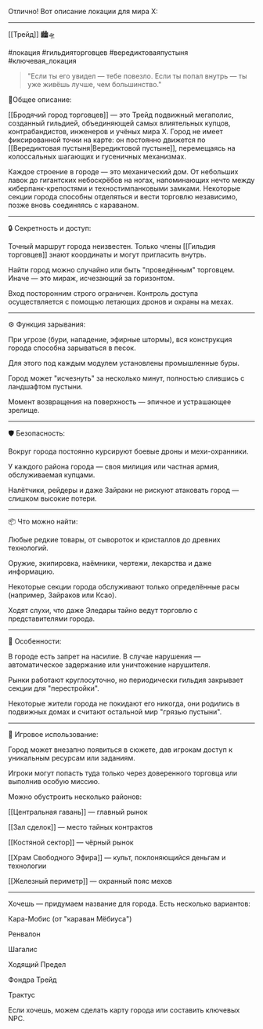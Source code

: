Отлично! Вот описание локации для мира X:


---

[[Трейд]] 🏙️🛸

#локация #гильдияторговцев #вередиктоваяпустыня #ключевая_локация

> "Если ты его увидел — тебе повезло. Если ты попал внутрь — ты уже живёшь лучше, чем большинство."



📍Общее описание:

[[Бродячий город торговцев]] — это Трейд подвижный мегаполис, созданный гильдией, объединяющей самых влиятельных купцов, контрабандистов, инженеров и учёных мира X. Город не имеет фиксированной точки на карте: он постоянно движется по [[Вередиктовая пустыня|Вередиктовой пустыне]], перемещаясь на колоссальных шагающих и гусеничных механизмах.

Каждое строение в городе — это механический дом. От небольших лавок до гигантских небоскрёбов на ногах, напоминающих нечто между киберпанк-крепостями и техностимпанковыми замками. Некоторые секции города способны отделяться и вести торговлю независимо, позже вновь соединяясь с караваном.


---

🔒 Секретность и доступ:

Точный маршрут города неизвестен. Только члены [[Гильдия торговцев]] знают координаты и могут пригласить внутрь.

Найти город можно случайно или быть "проведённым" торговцем. Иначе — это мираж, исчезающий за горизонтом.

Вход посторонним строго ограничен. Контроль доступа осуществляется с помощью летающих дронов и охраны на мехах.



---

⚙️ Функция зарывания:

При угрозе (бури, нападение, эфирные штормы), вся конструкция города способна зарываться в песок.

Для этого под каждым модулем установлены промышленные буры.

Город может "исчезнуть" за несколько минут, полностью слившись с ландшафтом пустыни.

Момент возвращения на поверхность — эпичное и устрашающее зрелище.



---

🛡️ Безопасность:

Вокруг города постоянно курсируют боевые дроны и мехи-охранники.

У каждого района города — своя милиция или частная армия, обслуживаемая купцами.

Налётчики, рейдеры и даже Зайраки не рискуют атаковать город — слишком высокие потери.



---

📦 Что можно найти:

Любые редкие товары, от сывороток и кристаллов до древних технологий.

Оружие, экипировка, наёмники, чертежи, лекарства и даже информацию.

Некоторые секции города обслуживают только определённые расы (например, Зайраков или Ксао).

Ходят слухи, что даже Эледары тайно ведут торговлю с представителями города.



---

🧠 Особенности:

В городе есть запрет на насилие. В случае нарушения — автоматическое задержание или уничтожение нарушителя.

Рынки работают круглосуточно, но периодически гильдия закрывает секции для "перестройки".

Некоторые жители города не покидают его никогда, они родились в подвижных домах и считают остальной мир "грязью пустыни".



---

🧭 Игровое использование:

Город может внезапно появиться в сюжете, дав игрокам доступ к уникальным ресурсам или заданиям.

Игроки могут попасть туда только через доверенного торговца или выполнив особую миссию.

Можно обустроить несколько районов:

[[Центральная гавань]] — главный рынок

[[Зал сделок]] — место тайных контрактов

[[Костяной сектор]] — чёрный рынок

[[Храм Свободного Эфира]] — культ, поклоняющийся деньгам и технологии

[[Железный периметр]] — охранный пояс мехов




---

Хочешь — придумаем название для города. Есть несколько вариантов:

Кара-Мобис (от "караван Мёбиуса")

Ренвалон

Шагалис

Ходящий Предел

Фондра Трейд

Трактус


Если хочешь, можем сделать карту города или составить ключевых NPC.

